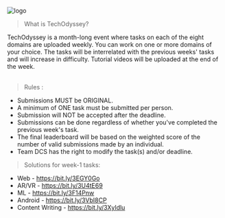 ![logo](https://user-images.githubusercontent.com/75413685/200554880-ccdfca4a-c816-45ee-91b0-0c5d5cd4432b.jpeg)

> What is TechOdyssey?

TechOdyssey is a month-long event where tasks on each of the eight domains are uploaded weekly. You can work on one or more domains of your choice. The tasks will be interrelated with the previous weeks' tasks and will increase in difficulty. Tutorial videos will be uploaded at the end of the week.
<br></br>

> Rules :

* Submissions MUST be ORIGINAL.
* A minimum of ONE task must be submitted per person.
* Submission will NOT be accepted after the deadline.
* Submissions can be done regardless of whether you've completed the previous week's task.
* The final leaderboard will be based on the weighted score of the number of valid submissions made by an individual.
* Team DCS has the right to modify the task(s) and/or deadline.

>Solutions for week-1 tasks:

* Web - https://bit.ly/3EGY0Go
* AR/VR - https://bit.ly/3U4tE69
* ML - https://bit.ly/3F14Pnw
* Android - https://bit.ly/3VbI8CP
* Content Writing - https://bit.ly/3XyIdlu

